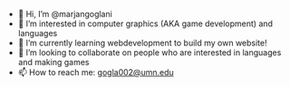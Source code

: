 - 👋 Hi, I’m @marjangoglani
- 👀 I’m interested in computer graphics (AKA game development) and languages
- 🌱 I’m currently learning webdevelopment to build my own website!
- 💞️ I’m looking to collaborate on people who are interested in languages and making games
- 📫 How to reach me: gogla002@umn.edu

<!---
marjangoglani/marjangoglani is a ✨ special ✨ repository because its `README.md` (this file) appears on your GitHub profile.
You can click the Preview link to take a look at your changes.
--->
